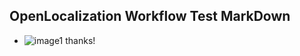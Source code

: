 ## OpenLocalization Workflow Test MarkDown
* ![image1](.\ab80d179-92c1-4815-9f1a-e05d8c547ea7.PNG) thanks!

<!--HONumber=Oct16_HO4-->


